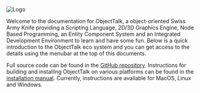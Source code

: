 ![Logo](img/logo-small.png)

Welcome to the documentation for ObjectTalk, a object-oriented
Swiss Army Knife providing a Scripting Language, 2D/3D Graphics Engine,
Node Based Programming, an Entity Component System and an
Integrated Development Environment to learn and have some fun.
Below is a quick introduction to the ObjectTalk eco system and
you can get access to the details using the menubar at the
top of this documents.

Full source code can be found in the
[GitHub repository](https://github.com/goossens/ObjectTalk).
Instructions for building and installing ObjectTalk on various platforms
can be found in the [installation manual](installation.html).
Currently, instructions are available for MacOS, Linux and Windows.
